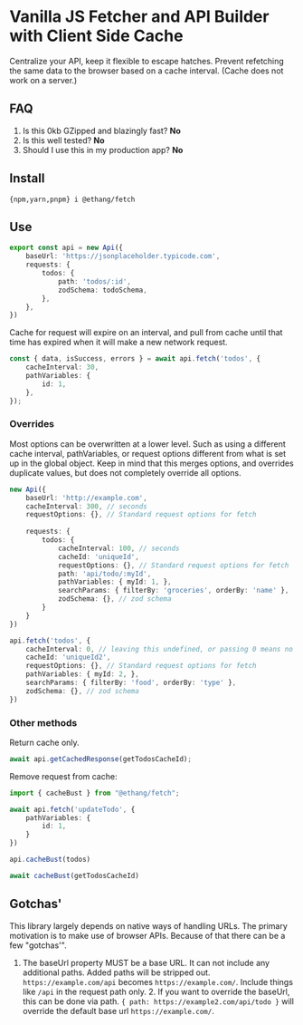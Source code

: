 # Vanilla JS Fetcher and API Builder with Client Side Cache

Centralize your API, keep it flexible to escape hatches. Prevent refetching the same data to the browser based on a cache interval. (Cache does not work on a server.)

## FAQ

1. Is this 0kb GZipped and blazingly fast? **No**
2. Is this well tested? **No**
3. Should I use this in my production app? **No**

## Install

```shell
{npm,yarn,pnpm} i @ethang/fetch
```

## Use

```typescript
export const api = new Api({
    baseUrl: 'https://jsonplaceholder.typicode.com',
    requests: {
        todos: {
            path: 'todos/:id',
            zodSchema: todoSchema,
        },
    },
})
```

Cache for request will expire on an interval, and pull from cache until that time has expired when it will make a new network request.

```typescript
const { data, isSuccess, errors } = await api.fetch('todos', {
    cacheInterval: 30,
    pathVariables: {
        id: 1,
    },
});
```

### Overrides

Most options can be overwritten at a lower level. Such as using a different cache interval, pathVariables, or request
options different from what is set up in the global object. Keep in mind that this merges options, and overrides 
duplicate values, but does not completely override all options.

```typescript
new Api({
    baseUrl: 'http://example.com',
    cacheInterval: 300, // seconds
    requestOptions: {}, // Standard request options for fetch
    
    requests: {
        todos: {
            cacheInterval: 100, // seconds
            cacheId: 'uniqueId',
            requestOptions: {}, // Standard request options for fetch
            path: 'api/todo/:myId',
            pathVariables: { myId: 1, },
            searchParams: { filterBy: 'groceries', orderBy: 'name' },
            zodSchema: {}, // zod schema
        }
    }
})

api.fetch('todos', {
    cacheInterval: 0, // leaving this undefined, or passing 0 means no cache
    cacheId: 'uniqueId2',
    requestOptions: {}, // Standard request options for fetch
    pathVariables: { myId: 2, },
    searchParams: { filterBy: 'food', orderBy: 'type' },
    zodSchema: {}, // zod schema
})
```

### Other methods

Return cache only.

```typescript
await api.getCachedResponse(getTodosCacheId);
```

Remove request from cache:

```typescript
import { cacheBust } from "@ethang/fetch";

await api.fetch('updateTodo', {
    pathVariables: {
        id: 1,
    }
})

api.cacheBust(todos)

await cacheBust(getTodosCacheId)
```

## Gotchas'

This library largely depends on native ways of handling URLs. The primary motivation is to make use of browser APIs.
Because of that there can be a few "gotchas'".

1. The baseUrl property MUST be a base URL. It can not include any additional paths. Added paths will be stripped out. `https://example.com/api` becomes `https://example.com/`. Include things like `/api` in the request path only.
   2. If you want to override the baseUrl, this can be done via path. `{ path: https://example2.com/api/todo }` will override the default base url `https://example.com/`.

